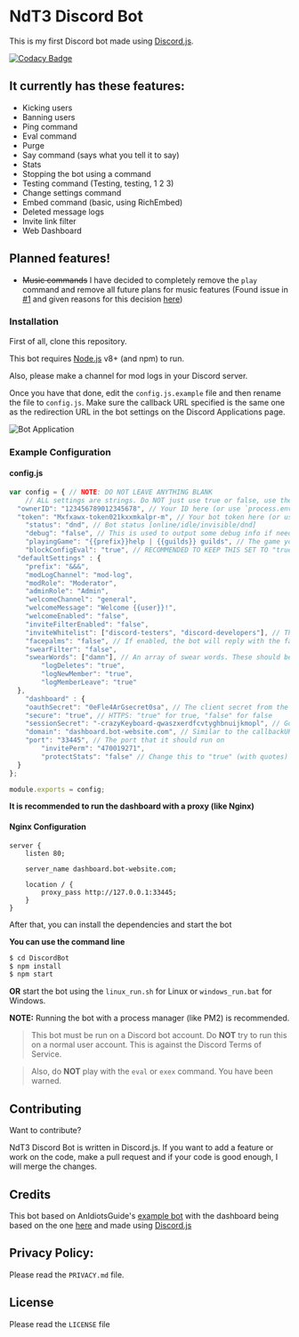 # NdT3 Discord Bot

This is my first Discord bot made using [Discord.js](https://github.com/hydrabolt/discord.js).

[![Codacy Badge](https://api.codacy.com/project/badge/Grade/a53801bdb675456da9c9e0f5794d26f5?branch=dev-branch)](https://www.codacy.com/app/NdT3Development/DiscordBot?utm_source=github.com&amp;utm_medium=referral&amp;utm_content=NdT3Development/DiscordBot&amp;utm_campaign=Badge_Grade)

## It currently has these features:
  - Kicking users
  - Banning users
  - Ping command
  - Eval command
  - Purge
  - Say command (says what you tell it to say)
  - Stats
  - Stopping the bot using a command
  - Testing command (Testing, testing, 1 2 3)
  - Change settings command
  - Embed command (basic, using RichEmbed)
  - Deleted message logs
  - Invite link filter
  - Web Dashboard

## Planned features!

  - ~~Music commands~~ I have decided to completely remove the `play` command and remove all future plans for music features (Found issue in [#1](https://github.com/NdT3Development/DiscordBot/issues/1) and given reasons for this decision [here](https://github.com/NdT3Development/DiscordBot/projects/1#card-4201008))

### Installation
First of all, clone this repository.

This bot requires [Node.js](https://nodejs.org/) v8+ (and npm) to run.

Also, please make a channel for mod logs in your Discord server.

Once you have that done, edit the `config.js.example` file and then rename the file to `config.js`. Make sure the callback URL specified is the same one as the redirection URL in the bot settings on the Discord Applications page.

![Bot Application](https://i.imgur.com/sechKvg.png)

### Example Configuration

#### config.js

```javascript
var config = { // NOTE: DO NOT LEAVE ANYTHING BLANK
	// ALL settings are strings. Do NOT just use true or false, use these in strings such as "true" or "false". This is due to how some code works when changing the settings
  "ownerID": "123456789012345678", // Your ID here (or use `process.env.OWNERID`)
  "token": "Mxfxawx-token021kxxmkalpr-m", // Your bot token here (or use `process.env.TOKEN`)
	"status": "dnd", // Bot status [online/idle/invisible/dnd]
	"debug": "false", // This is used to output some debug info if needed. The token will be in the console and other information could be in the console
	"playingGame": "{{prefix}}help | {{guilds}} guilds", // The game you want the bot to play. {{prefix}} is replaced with the default prefix below and {{guilds}} is replaced with the guild count. Leave blank to disable
	"blockConfigEval": "true", // RECOMMENDED TO KEEP THIS SET TO "true"! This setting ensures that you cannot use the eval or exec commands if the eval/exec code contains 'config.js'
  "defaultSettings" : {
    "prefix": "&&&",
    "modLogChannel": "mod-log",
    "modRole": "Moderator",
    "adminRole": "Admin",
    "welcomeChannel": "general",
    "welcomeMessage": "Welcome {{user}}!",
    "welcomeEnabled": "false",
    "inviteFilterEnabled": "false",
    "inviteWhitelist": ["discord-testers", "discord-developers"], // This can be changed, these are just defaults as an example
    "facepalms": "false", // If enabled, the bot will reply with the facepalm emoji whenever a message contains 'facepalm'
    "swearFilter": "false",
    "swearWords": ["damn"], // An array of swear words. These should be lowercase. (of course, I have not included much for certain reasons...)
		"logDeletes": "true",
		"logNewMember": "true",
		"logMemberLeave": "true"
  },
    "dashboard" : {
    "oauthSecret": "0eFle4ArGsecret0sa", // The client secret from the Discord bot page, (you can also store this in an environmental variable)
    "secure": "true", // HTTPS: "true" for true, "false" for false
    "sessionSecret": "-crazyKeyboard-qwaszxerdfcvtyghbnuijkmopl", // Go crazy on the keyboard here, this is used as a session secret, (you can also store this in an environmental variable)
    "domain": "dashboard.bot-website.com", // Similar to the callbackURL above but this is without the protocol
    "port": "33445", // The port that it should run on
		"invitePerm": "470019271",
		"protectStats": "false" // Change this to "true" (with quotes) if you want to require logging in to view /stats
  }
};

module.exports = config;
```

**It is recommended to run the dashboard with a proxy (like Nginx)**

#### Nginx Configuration

```
server {
    listen 80;

    server_name dashboard.bot-website.com;

    location / {
        proxy_pass http://127.0.0.1:33445;
    }
}
```

After that, you can install the dependencies and start the bot

**You can use the command line**
```sh
$ cd DiscordBot
$ npm install
$ npm start
```
**OR** start the bot using the `linux_run.sh` for Linux or `windows_run.bat` for Windows.

**NOTE:** Running the bot with a process manager (like PM2) is recommended.

>This bot must be run on a Discord bot account. Do __NOT__ try to run this on a normal user account. This is against the Discord Terms of Service.

>Also, do __NOT__ play with the `eval` or `exex` command. You have been warned.

## Contributing

Want to contribute?

NdT3 Discord Bot is written in Discord.js. If you want to add a feature or work on the code, make a pull request and if your code is good enough, I will merge the changes.

## Credits

This bot based on AnIdiotsGuide's [example bot](https://github.com/An-Idiots-Guide/guidebot) with the dashboard being based on the one [here](https://idiots-dashboard.glitch.me/) and made using [Discord.js](https://github.com/hydrabolt/discord.js)

## Privacy Policy:

Please read the `PRIVACY.md` file.

## License

Please read the `LICENSE` file
